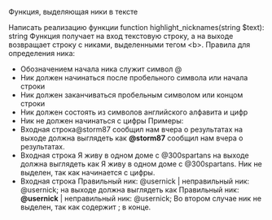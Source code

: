 Функция, выделяющая ники в тексте</p>
Написать реализацию функции function highlight_nicknames(string $text): string
Функция получает на вход текстовую строку, а на выходе возвращает строку с никами,
выделенными тегом \<b>.
Правила для определения ника:
- Обозначением начала ника служит символ @
- Ник должен начинаться после пробельного символа или начала строки
- Ник должен заканчиваться пробельным символом или концом строки
- Ник должен состоять из символов английского алфавита и цифр
- Ник не должен начинаться с цифры
Примеры:
- Входная строка@storm87 сообщил нам вчера о результатах на выходе должна
выглядеть как <b>@storm87</b> сообщил нам вчера о результатах.
- Входная строка Я живу в одном доме с @300spartans на выходе должна
выглядеть как Я живу в одном доме с @300spartans. Ник не выделен, так как
начинается с цифры.
- Входная строка Правильный ник: @usernick | неправильный ник: @usernick;
на выходе должна выглядеть как Правильный ник: <b>@usernick</b> |
неправильный ник: @usernick; Во втором случае ник не выделен, так как
содержит ; в конце.
